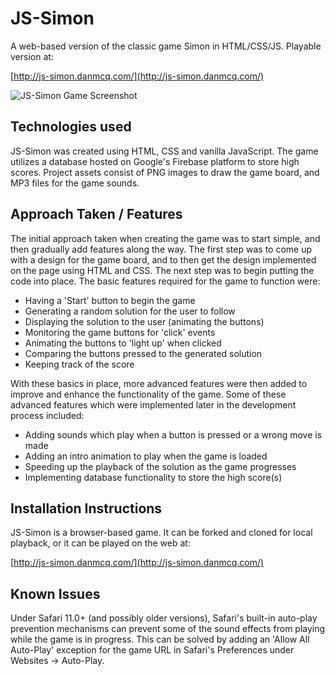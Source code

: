 # JS-Simon
A web-based version of the classic game Simon in HTML/CSS/JS. Playable version at:

[http://js-simon.danmcq.com/](http://js-simon.danmcq.com/)

![JS-Simon Game Screenshot](https://danmcquade.github.io/js-simon/images/preview.png "JS-Simon Game Screenshot")

## Technologies used
JS-Simon was created using HTML, CSS and vanilla JavaScript. The game utilizes a database hosted on Google's Firebase platform to store high scores. Project assets consist of PNG images to draw the game board, and MP3 files for the game sounds.

## Approach Taken / Features
The initial approach taken when creating the game was to start simple, and then gradually add features along the way. The first step was to come up with a design for the game board, and to then get the design implemented on the page using HTML and CSS. The next step was to begin putting the code into place. The basic features required for the game to function were:

- Having a 'Start' button to begin the game
- Generating a random solution for the user to follow
- Displaying the solution to the user (animating the buttons)
- Monitoring the game buttons for 'click' events
- Animating the buttons to 'light up' when clicked
- Comparing the buttons pressed to the generated solution
- Keeping track of the score

With these basics in place, more advanced features were then added to improve and enhance the functionality of the game. Some of these advanced features which were implemented later in the development process included:

- Adding sounds which play when a button is pressed or a wrong move is made
- Adding an intro animation to play when the game is loaded
- Speeding up the playback of the solution as the game progresses
- Implementing database functionality to store the high score(s)

## Installation Instructions
JS-Simon is a browser-based game. It can be forked and cloned for local playback, or it can be played on the web at:

[http://js-simon.danmcq.com/](http://js-simon.danmcq.com/)

## Known Issues
Under Safari 11.0+ (and possibly older versions), Safari's built-in auto-play prevention mechanisms can prevent some of the sound effects from playing while the game is in progress. This can be solved by adding an 'Allow All Auto-Play' exception for the game URL in Safari's Preferences under Websites -> Auto-Play.    

